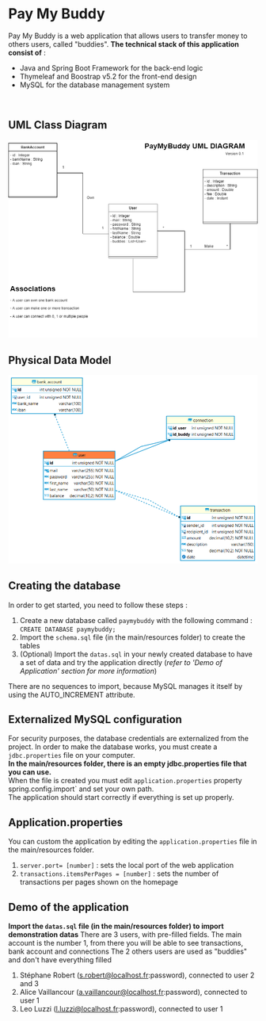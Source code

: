 # Pay My Buddy
Pay My Buddy is a web application that allows users to transfer money to others users, called "buddies".
**The technical stack of this application consist of** :
- Java and Spring Boot Framework for the back-end logic
- Thymeleaf and Boostrap v5.2 for the front-end design
- MySQL for the database management system

<br>

## UML Class Diagram
![uml](./readme/paymybuddy-uml.png)

## Physical Data Model
![pdm](./readme/paymybuddy-mpd.png)

## Creating the database
In order to get started, you need to follow these steps :
1. Create a new database called `paymybuddy` with the following command : `CREATE DATABASE paymybuddy;`
2. Import the `schema.sql` file (in the main/resources folder) to create the tables
3. (Optional) Import the `datas.sql` in your newly created database to have a set of data and try the application directly (*refer to 'Demo of Application' section for more information*)

There are no sequences to import, because MySQL manages it itself by using the AUTO_INCREMENT attribute.

## Externalized MySQL configuration
For security purposes, the database credentials are externalized from the project. In order to make the database works, you must create a `jdbc.properties` file on your computer.
<br> **In the main/resources folder, there is an empty jdbc.properties file that you can use.**
<br> When the file is created you must edit `application.properties` property spring.config.import` and set your own path.
<br> The application should start correctly if everything is set up properly.

## Application.properties
You can custom the application by editing the `application.properties` file in the main/resources folder.
1. `server.port= [number]` : sets the local port of the web application
2. `transactions.itemsPerPages = [number]` : sets the number of transactions per pages shown on the homepage

## Demo of the application
**Import the `datas.sql` file (in the main/resources folder) to import demonstration datas**
There are 3 users, with pre-filled fields. The main account is the number 1, from there you will be able to see transactions, bank account and connections
The 2 others users are used as "buddies" and don't have everything filled
1. Stéphane Robert (s.robert@localhost.fr:password), connected to user 2 and 3
2. Alice Vaillancour (a.vaillancour@localhost.fr:password), connected to user 1
3. Leo Luzzi (l.luzzi@localhost.fr:password), connected to user 1